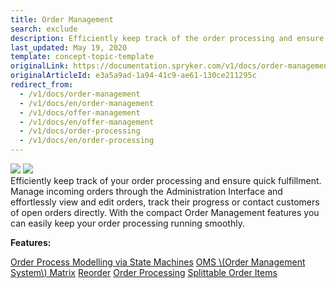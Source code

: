 ```yaml
---
title: Order Management
search: exclude
description: Efficiently keep track of the order processing and ensure quick fulfillment. With the Order Management, you can keep your order processing running smoothly.
last_updated: May 19, 2020
template: concept-topic-template
originalLink: https://documentation.spryker.com/v1/docs/order-management
originalArticleId: e3a5a9ad-1a94-41c9-ae61-130ce211295c
redirect_from:
  - /v1/docs/order-management
  - /v1/docs/en/order-management
  - /v1/docs/offer-management
  - /v1/docs/en/offer-management
  - /v1/docs/order-processing
  - /v1/docs/en/order-processing
---
```


<div class='feature-text'>
    <div class='feature-images'>
    <img class="light-mode" src="https://spryker.s3.eu-central-1.amazonaws.com/docs/Document+360/Capabilities+icons/light/Order+Management.svg"/>
    <img class="dark-mode" src="https://spryker.s3.eu-central-1.amazonaws.com/docs/Document+360/Capabilities+icons/dark/Order+Management.svg"/>
    </div>
    <div class="feature-text-wrap">
Efficiently keep track of your order processing and ensure quick fulfillment. Manage incoming orders through the Administration Interface and effortlessly view and edit orders, track their progress or contact customers of open orders directly. With the compact Order Management features you can easily keep your order processing running smoothly.
</div>
</div>

**Features:**
<div>
<a class="feature-link" href="/docs/scos/dev/back-end-development/data-manipulation/datapayload-conversion/state-machine/order-process-modelling-via-state-machines.html">Order Process Modelling via State Machines</a>
<a class="feature-link" href="/docs/scos/user/features/{{page.version}}/order-management-feature-overview/oms-order-management-system-matrix.html">OMS \(Order Management System\) Matrix</a>
<a class="feature-link" href="/docs/scos/user/features/{{page.version}}/reorder-feature-overview.html">Reorder</a>
<a class="feature-link" href="/docs/scos/user/features/{{page.version}}/order-management-feature-overview/order-management-feature-overview.html">Order Processing</a>
<a class="feature-link" href="/docs/scos/user/features/{{page.version}}/order-management-feature-overview/splittable-order-items-overview.html">Splittable Order Items</a>
    </div>
